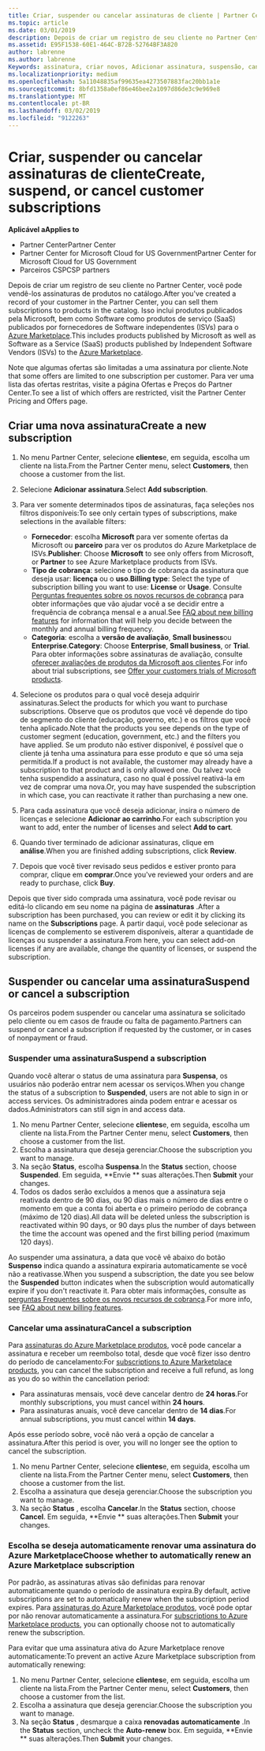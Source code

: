```yaml
---
title: Criar, suspender ou cancelar assinaturas de cliente | Partner Center
ms.topic: article
ms.date: 03/01/2019
description: Depois de criar um registro de seu cliente no Partner Center, você poderá vender a ele assinaturas de produtos no catálogo.
ms.assetid: E95F1538-60E1-464C-B72B-52764BF3A820
author: labrenne
ms.author: labrenne
Keywords: assinatura, criar novos, Adicionar assinatura, suspensão, cancelar,
ms.localizationpriority: medium
ms.openlocfilehash: 5a11048835af99635ea4273507883fac20bb1a1e
ms.sourcegitcommit: 8bfd1358a0ef86e46bee2a1097d86de3c9e969e8
ms.translationtype: MT
ms.contentlocale: pt-BR
ms.lasthandoff: 03/02/2019
ms.locfileid: "9122263"
---
```

# <a name="create-suspend-or-cancel-customer-subscriptions"></a><span data-ttu-id="0c20f-104">Criar, suspender ou cancelar assinaturas de cliente</span><span class="sxs-lookup"><span data-stu-id="0c20f-104">Create, suspend, or cancel customer subscriptions</span></span>

**<span data-ttu-id="0c20f-105">Aplicável a</span><span class="sxs-lookup"><span data-stu-id="0c20f-105">Applies to</span></span>**

-  <span data-ttu-id="0c20f-106">Partner Center</span><span class="sxs-lookup"><span data-stu-id="0c20f-106">Partner Center</span></span>
-  <span data-ttu-id="0c20f-107">Partner Center for Microsoft Cloud for US Government</span><span class="sxs-lookup"><span data-stu-id="0c20f-107">Partner Center for Microsoft Cloud for US Government</span></span>
-  <span data-ttu-id="0c20f-108">Parceiros CSP</span><span class="sxs-lookup"><span data-stu-id="0c20f-108">CSP partners</span></span>

<span data-ttu-id="0c20f-109">Depois de criar um registro de seu cliente no Partner Center, você pode vendê-los assinaturas de produtos no catálogo.</span><span class="sxs-lookup"><span data-stu-id="0c20f-109">After you've created a record of your customer in the Partner Center, you can sell them subscriptions to products in the catalog.</span></span> <span data-ttu-id="0c20f-110">Isso inclui produtos publicados pela Microsoft, bem como Software como produtos de serviço (SaaS) publicados por fornecedores de Software independentes (ISVs) para o [Azure Marketplace](https://azuremarketplace.microsoft.com/marketplace).</span><span class="sxs-lookup"><span data-stu-id="0c20f-110">This includes products published by Microsoft as well as Software as a Service (SaaS) products published by Independent Software Vendors (ISVs) to the [Azure Marketplace](https://azuremarketplace.microsoft.com/marketplace).</span></span> 

<span data-ttu-id="0c20f-111">Note que algumas ofertas são limitadas a uma assinatura por cliente.</span><span class="sxs-lookup"><span data-stu-id="0c20f-111">Note that some offers are limited to one subscription per customer.</span></span> <span data-ttu-id="0c20f-112">Para ver uma lista das ofertas restritas, visite a página Ofertas e Preços do Partner Center.</span><span class="sxs-lookup"><span data-stu-id="0c20f-112">To see a list of which offers are restricted, visit the Partner Center Pricing and Offers page.</span></span> 


## <a name="create-a-new-subscription"></a><span data-ttu-id="0c20f-113">Criar uma nova assinatura</span><span class="sxs-lookup"><span data-stu-id="0c20f-113">Create a new subscription</span></span>

1. <span data-ttu-id="0c20f-114">No menu Partner Center, selecione **clientes**e, em seguida, escolha um cliente na lista.</span><span class="sxs-lookup"><span data-stu-id="0c20f-114">From the Partner Center menu, select **Customers**, then choose a customer from the list.</span></span>

2. <span data-ttu-id="0c20f-115">Selecione **Adicionar assinatura**.</span><span class="sxs-lookup"><span data-stu-id="0c20f-115">Select **Add subscription**.</span></span>

3. <span data-ttu-id="0c20f-116">Para ver somente determinados tipos de assinaturas, faça seleções nos filtros disponíveis:</span><span class="sxs-lookup"><span data-stu-id="0c20f-116">To see only certain types of subscriptions, make selections in the available filters:</span></span>
   - <span data-ttu-id="0c20f-117">**Fornecedor**: escolha **Microsoft** para ver somente ofertas da Microsoft ou **parceiro** para ver os produtos do Azure Marketplace de ISVs.</span><span class="sxs-lookup"><span data-stu-id="0c20f-117">**Publisher**: Choose **Microsoft** to see only offers from Microsoft, or **Partner** to see Azure Marketplace products from ISVs.</span></span>
   - <span data-ttu-id="0c20f-118">**Tipo de cobrança**: selecione o tipo de cobrança da assinatura que deseja usar: **licença** ou o **uso**.</span><span class="sxs-lookup"><span data-stu-id="0c20f-118">**Billing type**: Select the type of subscription billing you want to use: **License** or **Usage**.</span></span> <span data-ttu-id="0c20f-119">Consulte [Perguntas frequentes sobre os novos recursos de cobrança](faq-about-new-billing-features.md) para obter informações que vão ajudar você a se decidir entre a frequência de cobrança mensal e a anual.</span><span class="sxs-lookup"><span data-stu-id="0c20f-119">See [FAQ about new billing features](faq-about-new-billing-features.md) for information that will help you decide between the monthly and annual billing frequency.</span></span>
   - <span data-ttu-id="0c20f-120">**Categoria**: escolha a **versão de avaliação**, **Small business**ou **Enterprise**.</span><span class="sxs-lookup"><span data-stu-id="0c20f-120">**Category**: Choose **Enterprise**, **Small business**, or **Trial**.</span></span> <span data-ttu-id="0c20f-121">Para obter informações sobre assinaturas de avaliação, consulte [oferecer avaliações de produtos da Microsoft aos clientes](offer-your-customers-trials-of-microsoft-products.md).</span><span class="sxs-lookup"><span data-stu-id="0c20f-121">For info about trial subscriptions, see [Offer your customers trials of Microsoft products](offer-your-customers-trials-of-microsoft-products.md).</span></span>

4. <span data-ttu-id="0c20f-122">Selecione os produtos para o qual você deseja adquirir assinaturas.</span><span class="sxs-lookup"><span data-stu-id="0c20f-122">Select the products for which you want to purchase subscriptions.</span></span> <span data-ttu-id="0c20f-123">Observe que os produtos que você vê depende do tipo de segmento do cliente (educação, governo, etc.) e os filtros que você tenha aplicado.</span><span class="sxs-lookup"><span data-stu-id="0c20f-123">Note that the products you see depends on the type of customer segment (education, government, etc.) and the filters you have applied.</span></span> <span data-ttu-id="0c20f-124">Se um produto não estiver disponível, é possível que o cliente já tenha uma assinatura para esse produto e que só uma seja permitida.</span><span class="sxs-lookup"><span data-stu-id="0c20f-124">If a product is not available, the customer may already have a subscription to that product and is only allowed one.</span></span> <span data-ttu-id="0c20f-125">Ou talvez você tenha suspendido a assinatura, caso no qual é possível reativá-la em vez de comprar uma nova.</span><span class="sxs-lookup"><span data-stu-id="0c20f-125">Or, you may have suspended the subscription in which case, you can reactivate it rather than purchasing a new one.</span></span>

5. <span data-ttu-id="0c20f-126">Para cada assinatura que você deseja adicionar, insira o número de licenças e selecione **Adicionar ao carrinho**.</span><span class="sxs-lookup"><span data-stu-id="0c20f-126">For each subscription you want to add, enter the number of licenses and select **Add to cart**.</span></span>

6. <span data-ttu-id="0c20f-127">Quando tiver terminado de adicionar assinaturas, clique em **análise**.</span><span class="sxs-lookup"><span data-stu-id="0c20f-127">When you are finished adding subscriptions, click **Review**.</span></span>

7. <span data-ttu-id="0c20f-128">Depois que você tiver revisado seus pedidos e estiver pronto para comprar, clique em **comprar**.</span><span class="sxs-lookup"><span data-stu-id="0c20f-128">Once you've reviewed your orders and are ready to purchase, click **Buy**.</span></span>

<span data-ttu-id="0c20f-129">Depois que tiver sido comprada uma assinatura, você pode revisar ou editá-lo clicando em seu nome na página de **assinaturas** .</span><span class="sxs-lookup"><span data-stu-id="0c20f-129">After a subscription has been purchased, you can review or edit it by clicking its name on the **Subscriptions** page.</span></span> <span data-ttu-id="0c20f-130">A partir daqui, você pode selecionar as licenças de complemento se estiverem disponíveis, alterar a quantidade de licenças ou suspender a assinatura.</span><span class="sxs-lookup"><span data-stu-id="0c20f-130">From here, you can select add-on licenses if any are available, change the quantity of licenses, or suspend the subscription.</span></span>


## <a name="suspend-or-cancel-a-subscription"></a><span data-ttu-id="0c20f-131">Suspender ou cancelar uma assinatura</span><span class="sxs-lookup"><span data-stu-id="0c20f-131">Suspend or cancel a subscription</span></span>

<span data-ttu-id="0c20f-132">Os parceiros podem suspender ou cancelar uma assinatura se solicitado pelo cliente ou em casos de fraude ou falta de pagamento.</span><span class="sxs-lookup"><span data-stu-id="0c20f-132">Partners can suspend or cancel a subscription if requested by the customer, or in cases of nonpayment or fraud.</span></span>

### <a name="suspend-a-subscription"></a><span data-ttu-id="0c20f-133">Suspender uma assinatura</span><span class="sxs-lookup"><span data-stu-id="0c20f-133">Suspend a subscription</span></span>

<span data-ttu-id="0c20f-134">Quando você alterar o status de uma assinatura para **Suspensa**, os usuários não poderão entrar nem acessar os serviços.</span><span class="sxs-lookup"><span data-stu-id="0c20f-134">When you change the status of a subscription to **Suspended**, users are not able to sign in or access services.</span></span> <span data-ttu-id="0c20f-135">Os administradores ainda podem entrar e acessar os dados.</span><span class="sxs-lookup"><span data-stu-id="0c20f-135">Administrators can still sign in and access data.</span></span>

1.  <span data-ttu-id="0c20f-136">No menu Partner Center, selecione **clientes**e, em seguida, escolha um cliente na lista.</span><span class="sxs-lookup"><span data-stu-id="0c20f-136">From the Partner Center menu, select **Customers**, then choose a customer from the list.</span></span>
2.  <span data-ttu-id="0c20f-137">Escolha a assinatura que deseja gerenciar.</span><span class="sxs-lookup"><span data-stu-id="0c20f-137">Choose the subscription you want to manage.</span></span>
3.  <span data-ttu-id="0c20f-138">Na seção **Status**, escolha **Suspensa**.</span><span class="sxs-lookup"><span data-stu-id="0c20f-138">In the **Status** section, choose **Suspended**.</span></span> <span data-ttu-id="0c20f-139">Em seguida, \*\*Envie \*\* suas alterações.</span><span class="sxs-lookup"><span data-stu-id="0c20f-139">Then **Submit** your changes.</span></span>
4.  <span data-ttu-id="0c20f-140">Todos os dados serão excluídos a menos que a assinatura seja reativada dentro de 90 dias, ou 90 dias mais o número de dias entre o momento em que a conta foi aberta e o primeiro período de cobrança (máximo de 120 dias).</span><span class="sxs-lookup"><span data-stu-id="0c20f-140">All data will be deleted unless the subscription is reactivated within 90 days, or 90 days plus the number of days between the time the account was opened and the first billing period (maximum 120 days).</span></span>

<span data-ttu-id="0c20f-141">Ao suspender uma assinatura, a data que você vê abaixo do botão **Suspenso** indica quando a assinatura expiraria automaticamente se você não a reativasse.</span><span class="sxs-lookup"><span data-stu-id="0c20f-141">When you suspend a subscription, the date you see below the **Suspended** button indicates when the subscription would automatically expire if you don't reactivate it.</span></span> <span data-ttu-id="0c20f-142">Para obter mais informações, consulte as [perguntas Frequentes sobre os novos recursos de cobrança](faq-about-new-billing-features.md).</span><span class="sxs-lookup"><span data-stu-id="0c20f-142">For more info, see [FAQ about new billing features](faq-about-new-billing-features.md).</span></span>

### <a name="cancel-a-subscription"></a><span data-ttu-id="0c20f-143">Cancelar uma assinatura</span><span class="sxs-lookup"><span data-stu-id="0c20f-143">Cancel a subscription</span></span>

<span data-ttu-id="0c20f-144">Para [assinaturas do Azure Marketplace produtos](sell-marketplace-products.md), você pode cancelar a assinatura e receber um reembolso total, desde que você fizer isso dentro do período de cancelamento:</span><span class="sxs-lookup"><span data-stu-id="0c20f-144">For [subscriptions to Azure Marketplace products](sell-marketplace-products.md), you can cancel the subscription and receive a full refund, as long as you do so within the cancellation period:</span></span> 

- <span data-ttu-id="0c20f-145">Para assinaturas mensais, você deve cancelar dentro de **24 horas**.</span><span class="sxs-lookup"><span data-stu-id="0c20f-145">For monthly subscriptions, you must cancel within **24 hours**.</span></span>
- <span data-ttu-id="0c20f-146">Para assinaturas anuais, você deve cancelar dentro de **14 dias**.</span><span class="sxs-lookup"><span data-stu-id="0c20f-146">For annual subscriptions, you must cancel within **14 days**.</span></span>

<span data-ttu-id="0c20f-147">Após esse período sobre, você não verá a opção de cancelar a assinatura.</span><span class="sxs-lookup"><span data-stu-id="0c20f-147">After this period is over, you will no longer see the option to cancel the subscription.</span></span>

1.  <span data-ttu-id="0c20f-148">No menu Partner Center, selecione **clientes**e, em seguida, escolha um cliente na lista.</span><span class="sxs-lookup"><span data-stu-id="0c20f-148">From the Partner Center menu, select **Customers**, then choose a customer from the list.</span></span>
2.  <span data-ttu-id="0c20f-149">Escolha a assinatura que deseja gerenciar.</span><span class="sxs-lookup"><span data-stu-id="0c20f-149">Choose the subscription you want to manage.</span></span>
3.  <span data-ttu-id="0c20f-150">Na seção **Status** , escolha **Cancelar**.</span><span class="sxs-lookup"><span data-stu-id="0c20f-150">In the **Status** section, choose **Cancel**.</span></span> <span data-ttu-id="0c20f-151">Em seguida, \*\*Envie \*\* suas alterações.</span><span class="sxs-lookup"><span data-stu-id="0c20f-151">Then **Submit** your changes.</span></span>

### <a name="choose-whether-to-automatically-renew-an-azure-marketplace-subscription"></a><span data-ttu-id="0c20f-152">Escolha se deseja automaticamente renovar uma assinatura do Azure Marketplace</span><span class="sxs-lookup"><span data-stu-id="0c20f-152">Choose whether to automatically renew an Azure Marketplace subscription</span></span>

<span data-ttu-id="0c20f-153">Por padrão, as assinaturas ativas são definidas para renovar automaticamente quando o período de assinatura expira.</span><span class="sxs-lookup"><span data-stu-id="0c20f-153">By default, active subscriptions are set to automatically renew when the subscription period expires.</span></span> <span data-ttu-id="0c20f-154">Para [assinaturas do Azure Marketplace produtos](sell-marketplace-products.md), você pode optar por não renovar automaticamente a assinatura.</span><span class="sxs-lookup"><span data-stu-id="0c20f-154">For [subscriptions to Azure Marketplace products](sell-marketplace-products.md), you can optionally choose not to automatically renew the subscription.</span></span>

<span data-ttu-id="0c20f-155">Para evitar que uma assinatura ativa do Azure Marketplace renove automaticamente:</span><span class="sxs-lookup"><span data-stu-id="0c20f-155">To prevent an active Azure Marketplace subscription from automatically renewing:</span></span>

1.  <span data-ttu-id="0c20f-156">No menu Partner Center, selecione **clientes**e, em seguida, escolha um cliente na lista.</span><span class="sxs-lookup"><span data-stu-id="0c20f-156">From the Partner Center menu, select **Customers**, then choose a customer from the list.</span></span>
2.  <span data-ttu-id="0c20f-157">Escolha a assinatura que deseja gerenciar.</span><span class="sxs-lookup"><span data-stu-id="0c20f-157">Choose the subscription you want to manage.</span></span>
3.  <span data-ttu-id="0c20f-158">Na seção **Status** , desmarque a caixa **renovadas automaticamente** .</span><span class="sxs-lookup"><span data-stu-id="0c20f-158">In the **Status** section, uncheck the **Auto-renew** box.</span></span> <span data-ttu-id="0c20f-159">Em seguida, \*\*Envie \*\* suas alterações.</span><span class="sxs-lookup"><span data-stu-id="0c20f-159">Then **Submit** your changes.</span></span>


 



